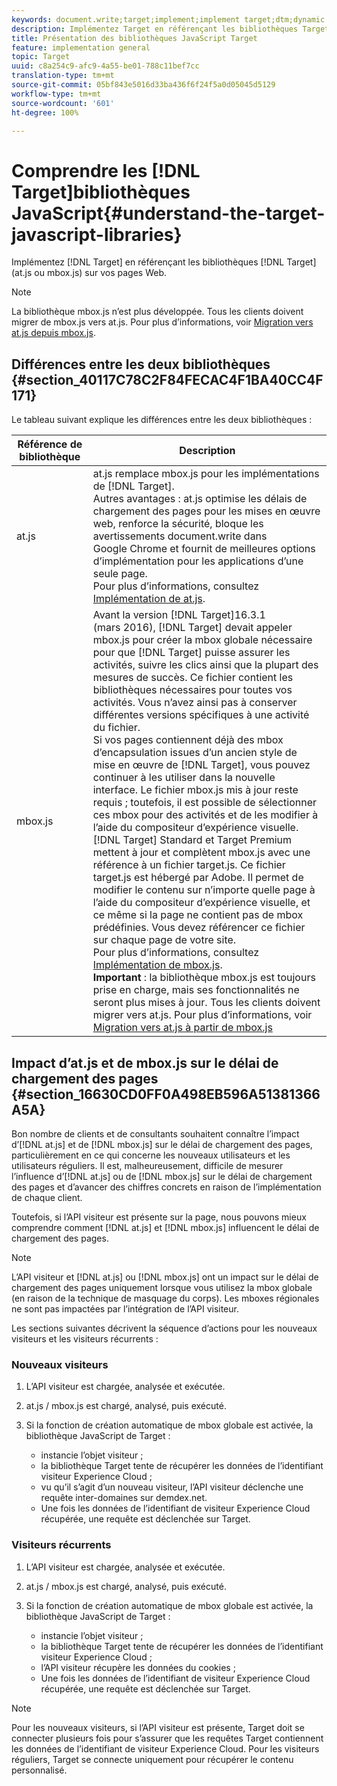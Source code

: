 ```yaml
---
keywords: document.write;target;implement;implement target;dtm;dynamic tag management;at.js;mbox.js;target.js;mbox
description: Implémentez Target en référençant les bibliothèques Target (at.js ou mbox.js) sur vos pages web.
title: Présentation des bibliothèques JavaScript Target
feature: implementation general
topic: Target
uuid: c8a254c9-afc9-4a55-be01-788c11bef7cc
translation-type: tm+mt
source-git-commit: 05bf843e5016d33ba436f6f24f5a0d05045d5129
workflow-type: tm+mt
source-wordcount: '601'
ht-degree: 100%

---
```



# Comprendre les [!DNL Target]bibliothèques JavaScript{#understand-the-target-javascript-libraries}

Implémentez [!DNL Target] en référençant les bibliothèques [!DNL Target] (at.js ou mbox.js) sur vos pages Web.

>[!NOTE]
>
>La bibliothèque mbox.js n’est plus développée. Tous les clients doivent migrer de mbox.js vers at.js. Pour plus d’informations, voir [Migration vers at.js depuis mbox.js](../../c-implementing-target/c-implementing-target-for-client-side-web/t-mbox-download/c-target-atjs-implementation/target-migrate-atjs.md#task_DE55DCE9AC2F49728395665DE1B1E6EA).

## Différences entre les deux bibliothèques {#section_40117C78C2F84FECAC4F1BA40CC4F171}

Le tableau suivant explique les différences entre les deux bibliothèques :

| Référence de bibliothèque | Description |
|--- |--- |
| at.js | at.js remplace mbox.js pour les implémentations de [!DNL Target].<br>Autres avantages : at.js optimise les délais de chargement des pages pour les mises en œuvre web, renforce la sécurité, bloque les avertissements document.write dans Google Chrome et fournit de meilleures options d’implémentation pour les applications d’une seule page.<br>Pour plus d’informations, consultez [Implémentation de at.js](/help/c-implementing-target/c-implementing-target-for-client-side-web/t-mbox-download/c-target-atjs-implementation/target-atjs-implementation.md). |
| mbox.js | Avant la version [!DNL Target]16.3.1 (mars 2016), [!DNL Target] devait appeler mbox.js pour créer la mbox globale nécessaire pour que [!DNL Target] puisse assurer les activités, suivre les clics ainsi que la plupart des mesures de succès. Ce fichier contient les bibliothèques nécessaires pour toutes vos activités. Vous n’avez ainsi pas à conserver différentes versions spécifiques à une activité du fichier.<br>Si vos pages contiennent déjà des mbox d’encapsulation issues d’un ancien style de mise en œuvre de [!DNL Target], vous pouvez continuer à les utiliser dans la nouvelle interface. Le fichier mbox.js mis à jour reste requis ; toutefois, il est possible de sélectionner ces mbox pour des activités et de les modifier à l’aide du compositeur d’expérience visuelle.<br>[!DNL Target] Standard et Target Premium mettent à jour et complètent mbox.js avec une référence à un fichier target.js. Ce fichier target.js est hébergé par Adobe. Il permet de modifier le contenu sur n’importe quelle page à l’aide du compositeur d’expérience visuelle, et ce même si la page ne contient pas de mbox prédéfinies. Vous devez référencer ce fichier sur chaque page de votre site.<br>Pour plus d’informations, consultez [Implémentation de mbox.js](/help/c-implementing-target/c-implementing-target-for-client-side-web/t-mbox-download/mbox-download.md).<br>**Important** : la bibliothèque mbox.js est toujours prise en charge, mais ses fonctionnalités ne seront plus mises à jour. Tous les clients doivent migrer vers at.js. Pour plus d’informations, voir [Migration vers at.js à partir de mbox.js](/help/c-implementing-target/c-implementing-target-for-client-side-web/t-mbox-download/c-target-atjs-implementation/target-migrate-atjs.md)<br> |

## Impact d’at.js et de mbox.js sur le délai de chargement des pages {#section_16630CD0FF0A498EB596A51381366A5A}

Bon nombre de clients et de consultants souhaitent connaître l’impact d’[!DNL at.js] et de [!DNL mbox.js] sur le délai de chargement des pages, particulièrement en ce qui concerne les nouveaux utilisateurs et les utilisateurs réguliers. Il est, malheureusement, difficile de mesurer l’influence d’[!DNL at.js] ou de [!DNL mbox.js] sur le délai de chargement des pages et d’avancer des chiffres concrets en raison de l’implémentation de chaque client.

Toutefois, si l’API visiteur est présente sur la page, nous pouvons mieux comprendre comment [!DNL at.js] et [!DNL mbox.js] influencent le délai de chargement des pages.

>[!NOTE]
>
>L’API visiteur et [!DNL at.js] ou [!DNL mbox.js] ont un impact sur le délai de chargement des pages uniquement lorsque vous utilisez la mbox globale (en raison de la technique de masquage du corps). Les mboxes régionales ne sont pas impactées par l’intégration de l’API visiteur.

Les sections suivantes décrivent la séquence d’actions pour les nouveaux visiteurs et les visiteurs récurrents :

### Nouveaux visiteurs

1. L’API visiteur est chargée, analysée et exécutée.
1. at.js / mbox.js est chargé, analysé, puis exécuté.
1. Si la fonction de création automatique de mbox globale est activée, la bibliothèque JavaScript de Target :

   * instancie l’objet visiteur ;
   * la bibliothèque Target tente de récupérer les données de l’identifiant visiteur Experience Cloud ;
   * vu qu’il s’agit d’un nouveau visiteur, l’API visiteur déclenche une requête inter-domaines sur demdex.net.
   * Une fois les données de l’identifiant de visiteur Experience Cloud récupérée, une requête est déclenchée sur Target.

### Visiteurs récurrents

1. L’API visiteur est chargée, analysée et exécutée.
1. at.js / mbox.js est chargé, analysé, puis exécuté.
1. Si la fonction de création automatique de mbox globale est activée, la bibliothèque JavaScript de Target :

   * instancie l’objet visiteur ;
   * la bibliothèque Target tente de récupérer les données de l’identifiant visiteur Experience Cloud ;
   * l’API visiteur récupère les données du cookies ;
   * Une fois les données de l’identifiant de visiteur Experience Cloud récupérée, une requête est déclenchée sur Target.

>[!NOTE]
>
>Pour les nouveaux visiteurs, si l’API visiteur est présente, Target doit se connecter plusieurs fois pour s’assurer que les requêtes Target contiennent les données de l’identifiant de visiteur Experience Cloud. Pour les visiteurs réguliers, Target se connecte uniquement pour récupérer le contenu personnalisé.
